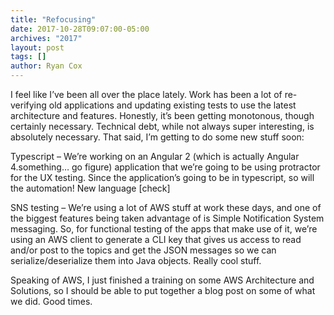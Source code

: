 ```yaml
---
title: "Refocusing"
date: 2017-10-28T09:07:00-05:00
archives: "2017"
layout: post
tags: []
author: Ryan Cox
---
```

I feel like I’ve been all over the place lately. Work has been a lot of re-verifying old applications and updating existing tests to use the latest architecture and features. Honestly, it’s been getting monotonous, though certainly necessary. Technical debt, while not always super interesting, is absolutely necessary. That said, I’m getting to do some new stuff soon:

Typescript – We’re working on an Angular 2 (which is actually Angular 4.something… go figure) application that we’re going to be using protractor for the UX testing. Since the application’s going to be in typescript, so will the automation! New language [check]

SNS testing – We’re using a lot of AWS stuff at work these days, and one of the biggest features being taken advantage of is Simple Notification System messaging. So, for functional testing of the apps that make use of it, we’re using an AWS client to generate a CLI key that gives us access to read and/or post to the topics and get the JSON messages so we can serialize/deserialize them into Java objects. Really cool stuff.

Speaking of AWS, I just finished a training on some AWS Architecture and Solutions, so I should be able to put together a blog post on some of what we did. Good times.